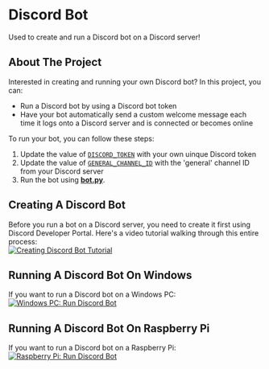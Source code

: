 # Discord Bot
Used to create and run a Discord bot on a Discord server!

## About The Project
Interested in creating and running your own Discord bot? In this project, you can:
* Run a Discord bot by using a Discord bot token
* Have your bot automatically send a custom welcome message each time it logs onto a Discord server and is connected or becomes online

To run your bot, you can follow these steps:
1. Update the value of [`DISCORD_TOKEN`](https://github.com/arcadespinner/discord-bot/blob/23f36ea9aae59e0c99296ea9c355288fcae4d4e2/.env#L2C1-L2C14) with your own uinque Discord token
2. Update the value of [`GENERAL_CHANNEL_ID`](https://github.com/arcadespinner/discord-bot/blob/23f36ea9aae59e0c99296ea9c355288fcae4d4e2/.env#L5) with the 'general' channel ID from your Discord server
3. Run the bot using [**bot.py**](bot.py).

## Creating A Discord Bot
Before you run a bot on a Discord server, you need to create it first using Discord Developer Portal. Here's a video tutorial walking through this entire process:<br />
[![Creating Discord Bot Tutorial](https://i.ytimg.com/vi/KUzQTkGzofU/hqdefault.jpg?sqp=-oaymwEcCNACELwBSFXyq4qpAw4IARUAAIhCGAFwAcABBg==&rs=AOn4CLDnwoqlwnqeB7_kFVDj5GytXzudeA)](https://www.youtube.com/watch?v=KUzQTkGzofU "How To Create Discord Bot")

## Running A Discord Bot On Windows
If you want to run a Discord bot on a Windows PC:<br />
[![Windows PC: Run Discord Bot](https://i.ytimg.com/vi/1e5xnuRHGd8/hqdefault.jpg?sqp=-oaymwEcCNACELwBSFXyq4qpAw4IARUAAIhCGAFwAcABBg==&rs=AOn4CLCb9AuIGvuiootLeV8WusmB6EmFhQ)](https://www.youtube.com/watch?v=1e5xnuRHGd8 "How To Run Discord Bot On Windows")

## Running A Discord Bot On Raspberry Pi
If you want to run a Discord bot on a Raspberry Pi:<br />
[![Raspberry Pi: Run Discord Bot](https://i.ytimg.com/vi/l6zLilCj7TY/hqdefault.jpg?sqp=-oaymwEcCNACELwBSFXyq4qpAw4IARUAAIhCGAFwAcABBg==&rs=AOn4CLA8PO3QqibDy_lX8-k6deLgkF_CLA)](https://www.youtube.com/watch?v=l6zLilCj7TY "How To Run Discord Bot On Raspberry Pi")
